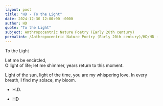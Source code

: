 ```yaml
---
layout: post
title: "HD - To the Light"
date: 2024-12-30 12:00:00 -0000
author: HD
quote: "To the Light"
subject: Anthropocentric Nature Poetry (Early 20th century)
permalink: /Anthropocentric Nature Poetry (Early 20th century)/HD/HD - To the Light
---
```


To the Light

Let me be encircled,  
O light of life;
let me shimmer,
years return
to this moment.  

Light of the sun,
light of the time,
you are my whispering love.
In every breath, I find
my solace, my bloom.  

- H.D.

- HD
